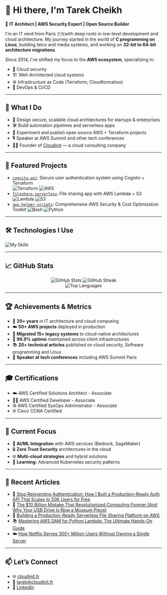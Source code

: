 # 👋 Hi there, I'm Tarek Cheikh

🎯 **IT Architect | AWS Security Expert | Open Source Builder**

I'm an IT nerd from Paris 🇫🇷with deep roots in low-level development and cloud architecture. My journey started in the world of **C programming on Linux**, building telco and media systems, and working on **32-bit to 64-bit architecture migrations**.

Since 2014, I've shifted my focus to the **AWS ecosystem**, specializing in:
- 🔐 Cloud security
- 🏗️ Well-Architected cloud systems
- ⚙️ Infrastructure as Code (Terraform, Cloudformation)
- 🧩 DevOps & CI/CD

---

## 🚀 What I Do

- 🧠 Design secure, scalable cloud architectures for startups & enterprises
- 🛠️ Build automation pipelines and serverless apps
- 🧪 Experiment and publish open source AWS + Terraform projects
- 🎙️ Speaker at AWS Summit and other tech conferences
- 🧑‍💼 Founder of [Cloudinit](https://cloudinit.fr) — a cloud consulting company

---

## 📌 Featured Projects

- [`cognito-api`](https://github.com/CloudinitFrance/cognito-api): Secure user authentication system using Cognito + Terraform  
  ![Terraform](https://img.shields.io/badge/Terraform-623CE4?style=flat&logo=terraform&logoColor=white) ![AWS](https://img.shields.io/badge/AWS-FF9900?style=flat&logo=amazon-aws&logoColor=white)
- [`fileshare-serverless`](https://github.com/CloudinitFrance/small-file-sharing): File sharing app with AWS Lambda + S3  
  ![Lambda](https://img.shields.io/badge/AWS%20Lambda-FF9900?style=flat&logo=aws-lambda&logoColor=white) ![S3](https://img.shields.io/badge/Amazon%20S3-569A31?style=flat&logo=amazon-s3&logoColor=white)
- [`aws-helper-scripts`](https://github.com/CloudinitFrance/aws-helper-scripts): Comprehensive AWS Security & Cost Optimization Toolkit
  ![Bash](https://img.shields.io/badge/Bash-4EAA25?style=flat&logo=gnu-bash&logoColor=white) ![Python](https://img.shields.io/badge/Python-3776AB?style=flat&logo=python&logoColor=white)

---

## 🛠️ Technologies I Use

![My Skills](https://skillicons.dev/icons?i=aws,linux,kali,redhat,ubuntu,debian,docker,kubernetes,vim,terraform,c,golang,python,bash,git,github,ai,devto)

---

## 📈 GitHub Stats

<div align="center">
  <img src="https://github-readme-stats.vercel.app/api?username=TarekCheikh&show_icons=true&theme=radical&hide_border=true" alt="GitHub Stats" />
  <img src="https://github-readme-streak-stats.herokuapp.com?user=TarekCheikh&theme=radical&hide_border=true" alt="GitHub Streak" />
</div>

<div align="center">
  <img src="https://github-readme-stats.vercel.app/api/top-langs/?username=TarekCheikh&layout=compact&theme=radical&hide_border=true" alt="Top Languages" />
</div>

---

## 🏆 Achievements & Metrics

- 🌟 **20+ years** in IT architecture and cloud computing
- ☁️ **50+ AWS projects** deployed in production
- 🚀 **Migrated 15+ legacy systems** to cloud-native architectures
- 🎯 **99.9% uptime** maintained across client infrastructures
- 📚 **20+ technical articles** published on cloud security, Software programming and Linux
- 🎤 **Speaker at tech conferences** including AWS Summit Paris

---

## 🎓 Certifications

- ☁️ AWS Certified Solutions Architect - Associate
- 👨‍💻 AWS Certified Developer - Associate
- ⚙️ AWS Certified SysOps Administrator - Associate
- 🌐 Cisco CCNA Certified

---

## 🎯 Current Focus

- 🤖 **AI/ML Integration** with AWS services (Bedrock, SageMaker)
- 🔒 **Zero Trust Security** architectures in the cloud
- 🌐 **Multi-cloud strategies** and hybrid solutions
- 📖 **Learning:** Advanced Kubernetes security patterns

---

## 📝 Recent Articles

- 🔐 [Stop Reinventing Authentication: How I Built a Production-Ready Auth API That Scales to 50K Users for Free](https://medium.com/aws-in-plain-english/stop-reinventing-authentication-how-i-built-a-production-ready-auth-api-that-scales-to-50k-users-912981176461)
- 💾 [The $10 Billion Mistake That Revolutionized Computing Forever (And Why Your USB Drive Is Now a Museum Piece)](https://medium.com/aws-in-plain-english/the-10-billion-mistake-that-revolutionized-computing-forever-and-why-your-usb-drive-is-now-a-e1bf33997ffe)
- 🚀 [Building a Production-Ready Serverless File Sharing Platform on AWS](https://medium.com/aws-in-plain-english/building-a-production-ready-serverless-file-sharing-platform-on-aws-d3ae0faa8e9e)
- 📚 [Mastering AWS SAM for Python Lambda: The Ultimate Hands-On Guide](https://medium.com/aws-in-plain-english/mastering-aws-sam-for-python-lambda-the-ultimate-hands-on-guide-16754e98eaba)
- ☁️ [How Netflix Serves 300+ Million Users Without Owning a Single Server](https://medium.com/aws-in-plain-english/how-netflix-serves-300-million-users-without-owning-a-single-server-b2c31d0190cb)

---

## 📫 Let’s Connect

- 🌐 [cloudinit.fr](https://cloudinit.fr)
- 📧 tarek@cloudinit.fr
- 💼 [LinkedIn](https://fr.linkedin.com/in/tarekouldcheikh)


